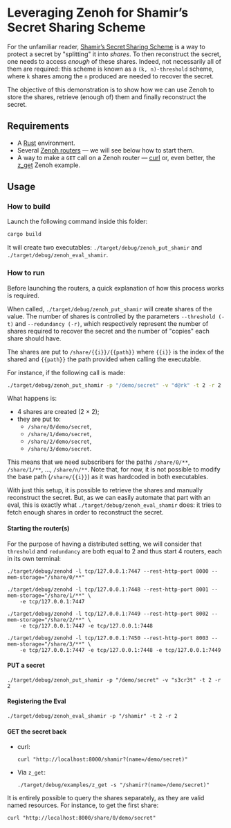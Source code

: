 # Leveraging Zenoh for Shamir’s Secret Sharing Scheme

For the unfamiliar reader, [Shamir’s Secret Sharing Scheme](https://en.wikipedia.org/wiki/Shamir%27s_Secret_Sharing) is a way to protect a secret by "splitting" it into *shares*. To then reconstruct the secret, one needs to access *enough* of these shares. Indeed, not necessarily all of them are required: this scheme is known as a `(k, n)-threshold` scheme, where `k` shares among the `n` produced are needed to recover the secret.

The objective of this demonstration is to show how we can use Zenoh to store the shares, retrieve (enough of) them and finally reconstruct the secret.


## Requirements

* A [Rust](https://rustup.rs/) environment.
* Several [Zenoh routers](https://zenoh.io/docs/getting-started/quick-test/) — we will see below how to start them.
* A way to make a `GET` call on a Zenoh router — [curl](https://github.com/eclipse-zenoh/zenoh#putget-into-zenoh) or, even better, the [z_get](https://github.com/eclipse-zenoh/zenoh/tree/master/zenoh/examples/zenoh#z_get) Zenoh example.


## Usage

### How to build

Launch the following command inside this folder:

```sh
cargo build
```

It will create two executables: `./target/debug/zenoh_put_shamir` and `./target/debug/zenoh_eval_shamir`.


### How to run

Before launching the routers, a quick explanation of how this process works is required.

When called, `./target/debug/zenoh_put_shamir` will create shares of the value. The number of shares is controlled by the parameters `--threshold (-t)` and `--redundancy (-r)`, which respectively represent the number of shares required to recover the secret and the number of "copies" each share should have.

The shares are put to `/share/{{i}}/{{path}}` where `{{i}}` is the index of the shared and `{{path}}` the path provided when calling the executable.

For instance, if the following call is made:

```sh
./target/debug/zenoh_put_shamir -p "/demo/secret" -v "d@rk" -t 2 -r 2
```

What happens is:
* 4 shares are created (2 × 2);
* they are put to:
  * `/share/0/demo/secret`,
  * `/share/1/demo/secret`,
  * `/share/2/demo/secret`,
  * `/share/3/demo/secret`.

This means that we need subscribers for the paths `/share/0/**`, `/share/1/**`, …, `/share/n/**`. Note that, for now, it is not possible to modify the base path (`/share/{{i}}`) as it was hardcoded in both executables.

With just this setup, it is possible to retrieve the shares and manually reconstruct the secret. But, as we can easily automate that part with an eval, this is exactly what `./target/debug/zenoh_eval_shamir` does: it tries to fetch enough shares in order to reconstruct the secret.

#### Starting the router(s)

For the purpose of having a distributed setting, we will consider that `threshold` and `redundancy` are both equal to 2 and thus start 4 routers, each in its own terminal:

```
./target/debug/zenohd -l tcp/127.0.0.1:7447 --rest-http-port 8000 --mem-storage="/share/0/**"

./target/debug/zenohd -l tcp/127.0.0.1:7448 --rest-http-port 8001 --mem-storage="/share/1/**" \
    -e tcp/127.0.0.1:7447

./target/debug/zenohd -l tcp/127.0.0.1:7449 --rest-http-port 8002 --mem-storage="/share/2/**" \
    -e tcp/127.0.0.1:7447 -e tcp/127.0.0.1:7448

./target/debug/zenohd -l tcp/127.0.0.1:7450 --rest-http-port 8003 --mem-storage="/share/3/**" \
    -e tcp/127.0.0.1:7447 -e tcp/127.0.0.1:7448 -e tcp/127.0.0.1:7449
```

#### PUT a secret

```
./target/debug/zenoh_put_shamir -p "/demo/secret" -v "s3cr3t" -t 2 -r 2
```

#### Registering the Eval

```
./target/debug/zenoh_eval_shamir -p "/shamir" -t 2 -r 2
```

#### GET the secret back

* curl:
  ```
  curl "http://localhost:8000/shamir?(name=/demo/secret)"
  ```

* Via `z_get`:
  ```
  ./target/debug/examples/z_get -s "/shamir?(name=/demo/secret)"
  ```

It is entirely possible to query the shares separately, as they are valid named resources. For instance, to get the first share:

```
curl "http://localhost:8000/share/0/demo/secret"
```
